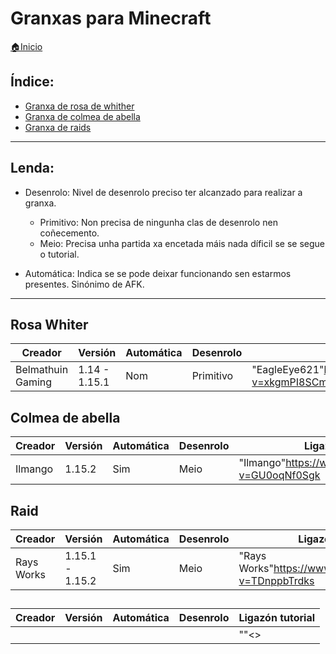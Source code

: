 # Granxas para Minecraft

[🏠Inicio](../../README.md)

## Índice:
* [Granxa de rosa de whither](granxas.md#rosa_whiter)
* [Granxa de colmea de abella](granxas.md#colmea_de_abella)
* [Granxa de raids](granxas.md#raid)

------
	
## Lenda:
- Desenrolo: Nivel de desenrolo preciso ter alcanzado para realizar a granxa.
	* Primitivo: Non precisa de ningunha clas de desenrolo nen coñecemento.
	* Meio: Precisa unha partida xa encetada máis nada díficil se se segue o tutorial.
	
- Automática: Indica se se pode deixar funcionando sen estarmos presentes. Sinónimo de AFK.

------

## Rosa Whiter

| Creador			| Versión		| Automática	| Desenrolo	| Ligazón tutorial												| 
| ------			| ------		| ------		| ------	| ------														|
| Belmathuin Gaming	| 1.14 - 1.15.1	| Nom			| Primitivo	| "EagleEye621"<https://www.youtube.com/watch?v=xkgmPI8SCmQ>	|


## Colmea de abella

| Creador	| Versión	| Automática	| Desenrolo	| Ligazón tutorial											| 
| ------	| ------	| ------		| ------	| ------													|
| Ilmango	| 1.15.2	| Sim			| Meio		| "Ilmango"<https://www.youtube.com/watch?v=GU0oqNf0Sgk>	|


## Raid

| Creador		| Versión			| Automática	| Desenrolo	| Ligazón tutorial											| 
| ------		| ------			| ------		| ------	| ------													|
| Rays Works	| 1.15.1 - 1.15.2	| Sim			| Meio		| "Rays Works"<https://www.youtube.com/watch?v=TDnppbTrdks>	|




## 

| Creador	| Versión	| Automática	| Desenrolo	| Ligazón tutorial											| 
| ------	| ------	| ------		| ------	| ------													|
| 	| 	| 			| 	| ""<>	|